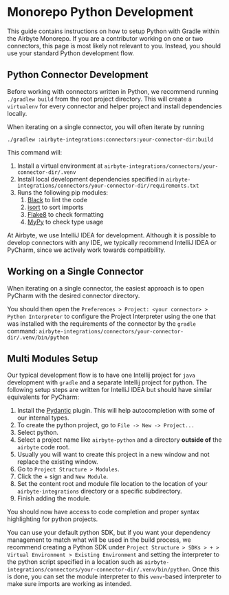 # Monorepo Python Development

This guide contains instructions on how to setup Python with Gradle within the Airbyte Monorepo. If you are a contributor working on one or two connectors, 
this page is most likely not relevant to you. Instead, you should use your standard Python development flow.    

## Python Connector Development

Before working with connectors written in Python, we recommend running `./gradlew build` from the root project directory. This will create a `virtualenv` for every connector and helper project and install dependencies locally.

When iterating on a single connector, you will often iterate by running

```text
./gradlew :airbyte-integrations:connectors:your-connector-dir:build
```

This command will:

1. Install a virtual environment at `airbyte-integrations/connectors/your-connector-dir/.venv`
2. Install local development dependencies specified in `airbyte-integrations/connectors/your-connector-dir/requirements.txt`
3. Runs the following pip modules:
   1. [Black](https://pypi.org/project/black/) to lint the code
   2. [isort](https://pypi.org/project/isort/) to sort imports
   3. [Flake8](https://pypi.org/project/flake8/) to check formatting
   4. [MyPy](https://pypi.org/project/mypy/) to check type usage

At Airbyte, we use IntelliJ IDEA for development. Although it is possible to develop connectors with any IDE, we typically recommend IntelliJ IDEA or PyCharm, since we actively work towards compatibility.

## Working on a Single Connector

When iterating on a single connector, the easiest approach is to open PyCharm with the desired connector directory.

You should then open the `Preferences > Project: <your connector> > Python Interpreter` to configure the Project Interpreter using the one that was installed with the requirements of the connector by the `gradle` command: `airbyte-integrations/connectors/your-connector-dir/.venv/bin/python`

## Multi Modules Setup

Our typical development flow is to have one Intellij project for `java` development with `gradle` and a separate Intellij project for python. The following setup steps are written for IntelliJ IDEA but should have similar equivalents for PyCharm:

1. Install the [Pydantic](https://plugins.jetbrains.com/plugin/12861-pydantic) plugin. This will help autocompletion with some of our internal types.
2. To create the python project, go to `File -> New -> Project...`
3. Select python.
4. Select a project name like `airbyte-python` and a directory **outside of** the `airbyte` code root.
5. Usually you will want to create this project in a new window and not replace the existing window.
6. Go to `Project Structure > Modules`.
7. Click the + sign and `New Module`.
8. Set the content root and module file location to the location of your `airbyte-integrations` directory or a specific subdirectory.
9. Finish adding the module.

You should now have access to code completion and proper syntax highlighting for python projects.

You can use your default python SDK, but if you want your dependency management to match what will be used in the build process, we recommend creating a Python SDK under `Project Structure > SDKs > + > Virtual Environment > Existing Environment` and setting the interpreter to the python script specified in a location such as `airbyte-integrations/connectors/your-connector-dir/.venv/bin/python`. Once this is done, you can set the module interpreter to this `venv`-based interpreter to make sure imports are working as intended.

